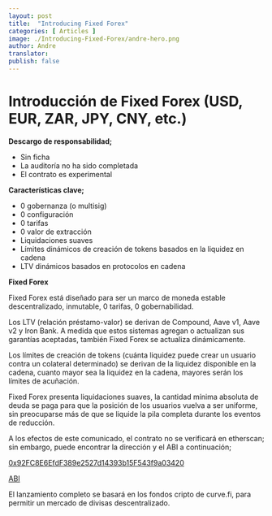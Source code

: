 ```yaml
---
layout: post
title:  "Introducing Fixed Forex"
categories: [ Articles ]
image: ./Introducing-Fixed-Forex/andre-hero.png
author: Andre
translator:
publish: false
---
```


# Introducción de Fixed Forex (USD, EUR, ZAR, JPY, CNY, etc.)

**Descargo de responsabilidad;**

- Sin ficha
- La auditoría no ha sido completada
- El contrato es experimental

**Características clave;**

- 0 gobernanza (o multisig)
- 0 configuración
- 0 tarifas
- 0 valor de extracción
- Liquidaciones suaves
- Límites dinámicos de creación de tokens basados en la liquidez en cadena
- LTV dinámicos basados en protocolos en cadena

**Fixed Forex**

Fixed Forex está diseñado para ser un marco de moneda estable descentralizado, inmutable, 0 tarifas, 0 gobernabilidad.

Los LTV (relación préstamo-valor) se derivan de Compound, Aave v1, Aave v2 y Iron Bank. A medida que estos sistemas agregan o actualizan sus garantías aceptadas, también Fixed Forex se actualiza dinámicamente.

Los límites de creación de tokens (cuánta liquidez puede crear un usuario contra un colateral determinado) se derivan de la liquidez disponible en la cadena, cuanto mayor sea la liquidez en la cadena, mayores serán los límites de acuñación.

Fixed Forex presenta liquidaciones suaves, la cantidad mínima absoluta de deuda se paga para que la posición de los usuarios vuelva a ser uniforme, sin preocuparse más de que se liquide la pila completa durante los eventos de reducción.

A los efectos de este comunicado, el contrato no se verificará en etherscan; sin embargo, puede encontrar la dirección y el ABI a continuación;

[0x92FC8E6EfdF389e2527d14393b15F543f9a03420](https://etherscan.io/address/0x92fc8e6efdf389e2527d14393b15f543f9a03420)

[ABI](https://gist.github.com/andrecronje/4ce11e8603a7f61af4619a86647db1d4)

El lanzamiento completo se basará en los fondos cripto de curve.fi, para permitir un mercado de divisas descentralizado.

